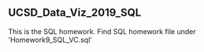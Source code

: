 ## UCSD_Data_Viz_2019_SQL
This is the SQL homework. Find SQL homework file under 'Homework9_SQL_VC.sql'